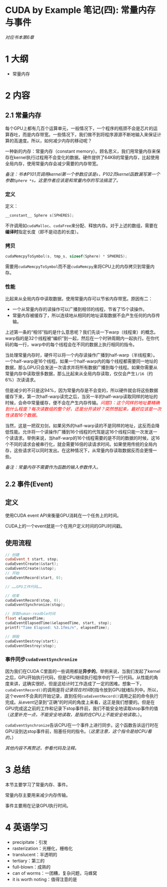 # CUDA by Example 笔记(四): 常量内存与事件

*对应书本第6章*

# 1 大纲

- 常量内存

# 2 内容

## 2.1 常量内存

每个GPU上都有几百个运算单元，一般情况下，一个程序的瓶颈不会是芯片的运算吞吐，而是内存带宽。一些情况下，我们做不到将程序源源不断地输入来保证计算的高速度。所以，如何减少内存的移动呢？

一种新的内存：常量内存（constant memory）。顾名思义，我们用常量内存来保存在kernel执行过程用不会变化的数据。硬件提供了64KB的常量内存，比起使用全局内存，使用常量内存会减少需要的内存带宽。

*备注：书本P101页调用kernel第一个参数应该是`s`，P102页kernel函数漏写第一个参数`Sphere *s`。这里作者应该是和常量内存的写法搞混了。*

### 定义

定义：

``` cpp
__constant__ Sphere s[SPHERES];
```

不许调用如`cudaMalloc`、`cudaFree`来分配、释放内存。对于上述的数组，需要在**编译时**指定长度（即不是动态的长度）。

### 拷贝

``` cpp
cudaMemcpyToSymbol(s, tmp_s, sizeof(Sphere) * SPHERES);
```

需要用`cudaMemcpyToSymbol`而不是`cudaMemcpy`来将CPU上的内存拷贝到常量内存。

### 性能

比起来从全局内存中读取数据，使用常量内存可以节省内存带宽。原因有二：

- 一个从常量内存的读操作可以广播到相邻的线程，节省了15个读操作。
- 常量内存被缓存了，所以连续地从相同的地址读取数据不会产生任何的内存传输。

上述第一条的“相邻”指的是什么意思呢？我们先谈一下warp（线程束）的概念。warp指的是32个线程被“编织”到一起，然后在一个时钟周期内一起执行。在你代码的每一行，warp中的每个线程会在不同的数据上执行相同的指令。

当处理常量内存时，硬件可以将一个内存读操作广播到half-warp（半线程束）。一个half-warp是16个线程。如果一个half-warp内的每个线程都需要同一地址的数据，那么GPU只会发送一次请求并将所有数据广播到每个线程。如果你需要从常量内存中读取很多数据，那么比起来从全局内存读取，仅仅会产生`1/16`（约6%）次读请求。

但是减少的不只是这94%，因为常量内存是不会变的，所以硬件就会将这些数据缓存下来，第一次half-warp读完之后，当另一半的half-warp读取同样的地址的时候，会命中常量缓存，便不会在产生内存传输。*<font color=red>问题3：这个同样的地址要精确到什么程度？每次读数组的整个好，还是分开读好？突然想起来，最好应该是一次性读取16个数据。</font>*

当然，这是一把双刃剑，如果另外的half-warp读的不是同样的地址，这反而会降低性能。允许将一个读操作广播到16个线程的代驾是这16个线程只能一次发送一个读请求。举例来说，当half-warp的16个线程需要的是不同的数据的时候，这16个不同的请求会被串行化，就会需要16倍的读请求时间。如果使用传统的全局内存，这些请求可以同时发出。在这种情况下，从常量内存读取数据反而会更慢一些。

*备注：常量内存不需要作为函数的输入参数传入。*

## 2.2 事件(Event)

## 定义

使用CUDA event API来衡量GPU消耗在一个任务上的时间。

CUDA上的一个event就是一个在用户定义时间的GPU时间戳。

## 使用流程

``` cpp
// 创建
cudaEvent_t start, stop;
cudaEventCreate(&start);
cudaEventCreate(&stop);
// 开始
cudaEventRecord(start, 0);

// ……GPU工作代码……

// 结束
cudaEventRecord(stop, 0);
cudaEventSynchronize(stop);

// 获取human-readble时间
float elapsedTime;
cudaEventElapsedTime(&elapsedTime, start, stop);
printf("Time Elapsed: %3.1fms/n", elapsedTime);

// 销毁
cudaEventDestroy(start);
cudaEventDestroy(stop);
```

### 事件同步`cudaEventSynchronize`

因为我们在CUDA C里面的一些调用都是**异步的**。举例来说，当我们发起了kernel之后，GPU开始执行代码，但是CPU继续执行程序中的下一行代码。从性能的角度来讲，这确实很好。但是这给计时工作造成了一定的困难。想象一下，`cudaEventRecord()`的调用是将*记录现在时间*的指令放到GPU就绪队列中。所以，这个event不会真的开始记录，直到任何`cudaEventRecord()`调用之前的命令执行完成。从event记录到“正确”的时间的角度上来看，这正是我们想要的。但是在GPU完成这之前的工作和记录下stop事件前，我们不能安全地读取stop事件的值（*这里补充一点，不能安全地读取，是指的在CPU上不能安全地读取。*）。

`cudaEventSynchronize`告诉CPU在一个事件上进行同步。这个函数告诉运行时在GPU没到达stop事件前，阻塞任何的指令。（*这里注意，这个指令是给CPU看的。*）

*其他内容不再赘述，参看代码及注释。*

# 3 总结

本节主要学习了常量内存、事件。

常量内存主要用来减少内存传输。

事件主要用在记录GPU执行时间。

# 4 英语学习

- precipitate：引发
- rasterization：光栅化，栅格化
- translucent：半透明的
- tertiary：第三的
- full-blown：成熟的
- can of worms：一团糟，复杂问题，马蜂窝
- it is worth noting：值得注意的是
